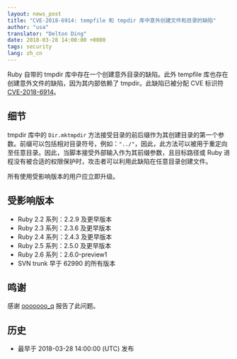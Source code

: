 ```yaml
---
layout: news_post
title: "CVE-2018-6914: tempfile 和 tmpdir 库中意外创建文件和目录的缺陷"
author: "usa"
translator: "Delton Ding"
date: 2018-03-28 14:00:00 +0000
tags: security
lang: zh_cn
---
```


Ruby 自带的 tmpdir 库中存在一个创建意外目录的缺陷。此外 tempfile 库也存在创建意外文件的缺陷，因为其内部依赖了 tmpdir。此缺陷已被分配 CVE 标识符 [CVE-2018-6914](http://cve.mitre.org/cgi-bin/cvename.cgi?name=CVE-2018-6914)。

## 细节

tmpdir 库中的 `Dir.mktmpdir` 方法接受目录的前后缀作为其创建目录的第一个参数。前缀可以包括相对目录符号，例如：`"../"`，因此，此方法可以被用于重定向至任意目录。因此，当脚本接受外部输入作为其前缀参数，且目标路径或 Ruby 进程没有被合适的权限保护时，攻击者可以利用此缺陷在任意目录创建文件。

所有使用受影响版本的用户应立即升级。

## 受影响版本

* Ruby 2.2 系列：2.2.9 及更早版本
* Ruby 2.3 系列：2.3.6 及更早版本
* Ruby 2.4 系列：2.4.3 及更早版本
* Ruby 2.5 系列：2.5.0 及更早版本
* Ruby 2.6 系列：2.6.0-preview1
* SVN trunk 早于 62990 的所有版本

## 鸣谢

感谢 [ooooooo_q](https://hackerone.com/ooooooo_q) 报告了此问题。

## 历史

* 最早于 2018-03-28 14:00:00 (UTC) 发布
